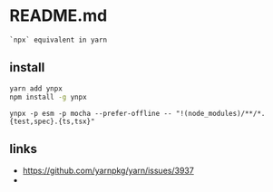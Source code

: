 # README.md

    `npx` equivalent in yarn

## install

```bash
yarn add ynpx
npm install -g ynpx
```

```
ynpx -p esm -p mocha --prefer-offline -- "!(node_modules)/**/*.{test,spec}.{ts,tsx}"
```

## links

- https://github.com/yarnpkg/yarn/issues/3937
- 
